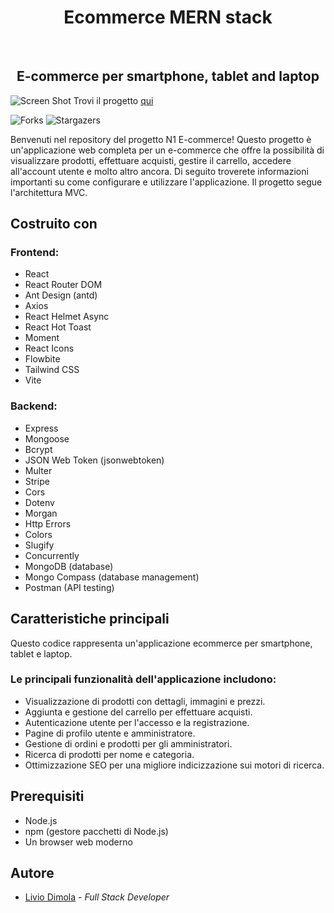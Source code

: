 <h1 align="center">Ecommerce MERN stack</h1>
<br/>
<p align="center">
  <h2 align="center">E-commerce per smartphone, tablet and laptop</h2>
</p>

![Screen Shot](https://i.ibb.co/XxPvygN/ecommercebanne.png)
Trovi il progetto [qui](https://n1eco.onrender.com/)

![Forks](https://img.shields.io/github/forks/liviodimola/Ecommerce-Mern-Stack?style=social) ![Stargazers](https://img.shields.io/github/stars/liviodimola/Ecommerce-Mern-Stack?style=social) 

Benvenuti nel repository del progetto N1 E-commerce! Questo progetto è un'applicazione web completa per un e-commerce che offre la possibilità di visualizzare prodotti, effettuare acquisti, gestire il carrello, accedere all'account utente e molto altro ancora. Di seguito troverete informazioni importanti su come configurare e utilizzare l'applicazione. Il progetto segue l'architettura MVC.

## Costruito con

<h3>Frontend:</h3>

- React
- React Router DOM
- Ant Design (antd)
- Axios
- React Helmet Async
- React Hot Toast
- Moment
- React Icons
- Flowbite
- Tailwind CSS
- Vite

<h3>Backend:</h3>

* Express
* Mongoose
* Bcrypt
* JSON Web Token (jsonwebtoken)
* Multer
* Stripe
* Cors
* Dotenv
* Morgan
* Http Errors
* Colors
* Slugify
* Concurrently
* MongoDB (database)
* Mongo Compass (database management)
* Postman (API testing)
  
## Caratteristiche principali
Questo codice rappresenta un'applicazione ecommerce per smartphone, tablet e laptop.

<h3>Le principali funzionalità dell'applicazione includono:</h3>

- Visualizzazione di prodotti con dettagli, immagini e prezzi.
- Aggiunta e gestione del carrello per effettuare acquisti.
- Autenticazione utente per l'accesso e la registrazione.
- Pagine di profilo utente e amministratore.
- Gestione di ordini e prodotti per gli amministratori.
- Ricerca di prodotti per nome e categoria.
- Ottimizzazione SEO per una migliore indicizzazione sui motori di ricerca.

## Prerequisiti
- Node.js
- npm (gestore pacchetti di Node.js)
- Un browser web moderno

## Autore
* [Livio Dimola](https://github.com/liviodimola) - *Full Stack Developer*
